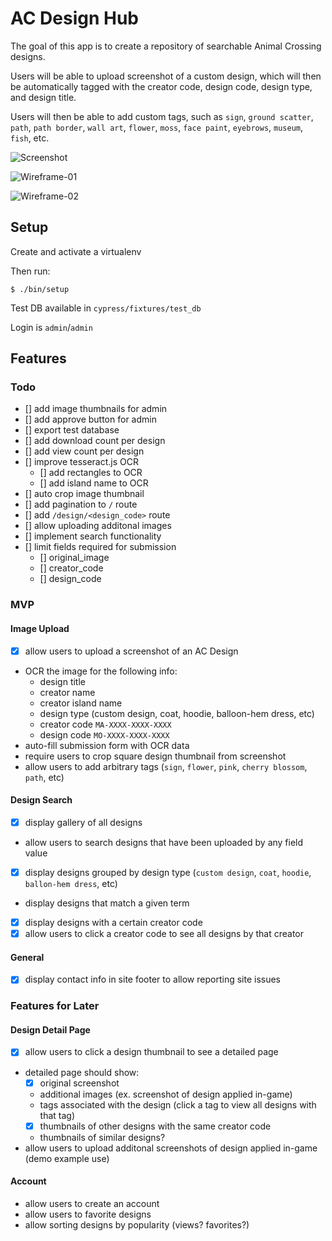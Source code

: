 # AC Design Hub

The goal of this app is to create a repository of searchable Animal Crossing designs.

Users will be able to upload screenshot of a custom design, which will then be automatically tagged with the creator code, design code, design type, and design title.

Users will then be able to add custom tags, such as `sign`, `ground scatter`, `path`, `path border`, `wall art`, `flower`, `moss`, `face paint`, `eyebrows`, `museum`, `fish`, etc.

![Screenshot](readme/screenshot.png)

![Wireframe-01](readme/wireframe-01.png)

![Wireframe-02](readme/wireframe-02.png)

## Setup

Create and activate a virtualenv

Then run:
```
$ ./bin/setup
```

Test DB available in `cypress/fixtures/test_db`

Login is `admin`/`admin`

## Features

### Todo

- [] add image thumbnails for admin
- [] add approve button for admin
- [] export test database
- [] add download count per design
- [] add view count per design
- [] improve tesseract.js OCR
  - [] add rectangles to OCR
  - [] add island name to OCR
- [] auto crop image thumbnail
- [] add pagination to `/` route
- [] add `/design/<design_code>` route
- [] allow uploading additonal images
- [] implement search functionality
- [] limit fields required for submission
  - [] original_image
  - [] creator_code
  - [] design_code

### MVP

#### Image Upload

- [x] allow users to upload a screenshot of an AC Design
- OCR the image for the following info:
  - design title
  - creator name
  - creator island name
  - design type (custom design, coat, hoodie, balloon-hem dress, etc)
  - creator code `MA-XXXX-XXXX-XXXX`
  - design code `MO-XXXX-XXXX-XXXX`
- auto-fill submission form with OCR data
- require users to crop square design thumbnail from screenshot
- allow users to add arbitrary tags (`sign`, `flower`, `pink`, `cherry blossom`, `path`, etc)

#### Design Search

- [x] display gallery of all designs
-  allow users to search designs that have been uploaded by any field value
- [x] display designs grouped by design type (`custom design`, `coat`, `hoodie`, `ballon-hem dress`, etc)
- display designs that match a given term
- [x] display designs with a certain creator code
- [x] allow users to click a creator code to see all designs by
that creator

#### General

- [x] display contact info in site footer to allow reporting site issues

### Features for Later

#### Design Detail Page
- [x] allow users to click a design thumbnail to see a detailed page
- detailed page should show:
  - [x] original screenshot
  - additional images (ex. screenshot of design applied in-game)
  - tags associated with the design (click a tag to view all designs with that tag)
  - [x] thumbnails of other designs with the same creator code
  - thumbnails of similar designs?
- allow users to upload additonal screenshots of design applied in-game (demo example use)

#### Account
- allow users to create an account
- allow users to favorite designs
- allow sorting designs by popularity (views? favorites?)

